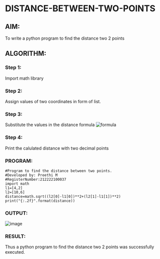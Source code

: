 # DISTANCE-BETWEEN-TWO-POINTS

## AIM:
To write a python program to find the distance two 2 points
## ALGORITHM:
### Step 1:
Import math library
### Step 2: 
Assign values of two coordinates in form of list.
### Step 3: 
Substitute the values in the distance formula  ![formula](/formula.jpg)
### Step 4: 
Print the calulated distance with two decimal points

### PROGRAM:
  ```
  #Program to find the distance between two points.
#Developed by: Preethi M
#RegisterNumber:212222100037
import math
l1=[4,2]
l2=[10,6]
distance=math.sqrt((l2[0]-l1[0])**2+(l2[1]-l1[1])**2)
print("{:.2f}".format(distance))
```
### OUTPUT:
![image](https://user-images.githubusercontent.com/119475585/225554146-c30f41ca-4deb-4188-a10a-c11d295fd9ed.png)


### RESULT:
Thus a python program to find the distance two 2 points was successfully executed.

